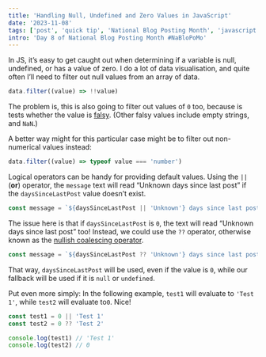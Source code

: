 ```yaml
---
title: 'Handling Null, Undefined and Zero Values in JavaScript'
date: '2023-11-08'
tags: ['post', 'quick tip', 'National Blog Posting Month', 'javascript']
intro: 'Day 8 of National Blog Posting Month #NaBloPoMo'
---
```


In JS, it’s easy to get caught out when determining if a variable is null, undefined, or has a value of zero. I do a lot of data visualisation, and quite often I’ll need to filter out null values from an array of data.

```js
data.filter((value) => !!value)
```

The problem is, this is also going to filter out values of `0` too, because is tests whether the value is [falsy](https://developer.mozilla.org/en-US/docs/Glossary/Falsy). (Other falsy values include empty strings, and `NaN`.)

A better way might for this particular case might be to filter out non-numerical values instead:

```js
data.filter((value) => typeof value === 'number')
```

Logical operators can be handy for providing default values. Using the `||` (**or**) operator, the `message` text will read “Unknown days since last post” if the `daysSinceLastPost` value doesn’t exist.

```js
const message = `${daysSinceLastPost || 'Unknown'} days since last post`
```

The issue here is that if `daysSinceLastPost` is `0`, the text will read “Unknown days since last post” too! Instead, we could use the `??` operator, otherwise known as the [nullish coalescing operator](https://developer.mozilla.org/en-US/docs/Web/JavaScript/Reference/Operators/Nullish_coalescing).

```js
const message = `${daysSinceLastPost ?? 'Unknown'} days since last post`
```

That way, `daysSinceLastPost` will be used, even if the value is `0`, while our fallback will be used if it is `null` or `undefined`.

Put even more simply: In the following example, `test1` will evaluate to `'Test 1'`, while `test2` will evaluate to`0`. Nice!

```js
const test1 = 0 || 'Test 1'
const test2 = 0 ?? 'Test 2'

console.log(test1) // 'Test 1'
console.log(test2) // 0
```
